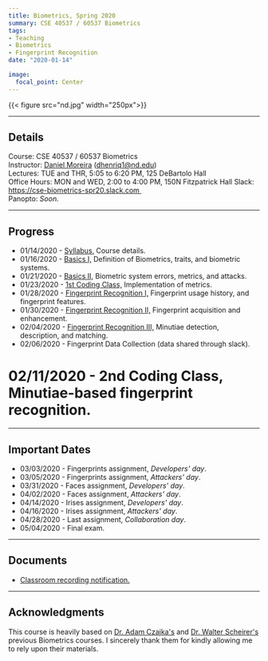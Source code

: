 ```yaml
---
title: Biometrics, Spring 2020
summary: CSE 40537 / 60537 Biometrics
tags:
- Teaching
- Biometrics
- Fingerprint Recognition
date: "2020-01-14"

image:
  focal_point: Center
---
```

{{< figure src="nd.jpg" width="250px">}}

----------
## Details
Course: CSE 40537 / 60537 Biometrics  
Instructor: [Daniel Moreira](/) (dhenriq1@nd.edu)  
Lectures: TUE and THR, 5:05 to 6:20 PM, 125 DeBartolo Hall  
Office Hours: MON and WED, 2:00 to 4:00 PM, 150N Fitzpatrick Hall
Slack: https://cse-biometrics-spr20.slack.com   
Panopto: *Soon.*  

-----------
## Progress
* 01/14/2020 - [Syllabus,](/teaching/biometrics-spr20/lecture_00.pdf) Course details.
* 01/16/2020 - [Basics I,](/teaching/biometrics-spr20/lecture_01.pdf) Definition of Biometrics, traits, and biometric systems. 
* 01/21/2020 - [Basics II,](/teaching/biometrics-spr20/lecture_02.pdf) Biometric system errors, metrics, and attacks. 
* 01/23/2020 - [1st Coding Class,](/teaching/biometrics-spr20/lecture_03.zip) Implementation of metrics.
* 01/28/2020 - [Fingerprint Recognition I,](/teaching/biometrics-spr20/lecture_04.pdf) Fingerprint usage history, and fingerprint features.
* 01/30/2020 - [Fingerprint Recognition II,](/teaching/biometrics-spr20/lecture_05.pdf) Fingerprint acquisition and enhancement.
* 02/04/2020 - [Fingerprint Recognition III,](/teaching/biometrics-spr20/lecture_06.pdf) Minutiae detection, description, and matching.
* 02/06/2020 - Fingerprint Data Collection (data shared through slack).
# 02/11/2020 - 2nd Coding Class, Minutiae-based fingerprint recognition.

------------------
## Important Dates
* 03/03/2020 - Fingerprints assignment, *Developers' day*.
* 03/05/2020 - Fingerprints assignment, *Attackers' day*.
* 03/31/2020 - Faces assignment, *Developers' day*.
* 04/02/2020 - Faces assignment, *Attackers' day*.
* 04/14/2020 - Irises assignment, *Developers' day*.
* 04/16/2020 - Irises assignment, *Attackers' day*.
* 04/28/2020 - Last assignment, *Collaboration day*.
* 05/04/2020 - Final exam.

------------------
## Documents
* [Classroom recording notification.](/teaching/biometrics-spr20/panopto.pdf)    

------------------

## Acknowledgments
This course is heavily based on [Dr. Adam Czajka's](https://engineering.nd.edu/profiles/aczajka) and [Dr. Walter Scheirer's](https://www.wjscheirer.com/teaching/biometrics/yr2015fa/) previous Biometrics courses. I sincerely thank them for kindly allowing me to rely upon their materials.
 